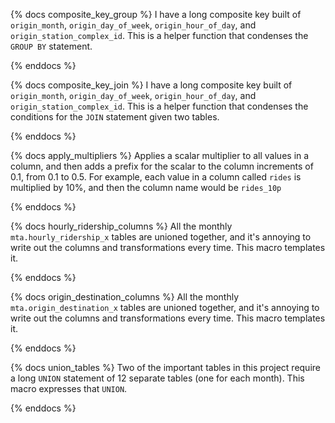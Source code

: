 {% docs composite_key_group %}
I have a long composite key built of `origin_month`, `origin_day_of_week`, `origin_hour_of_day`, and `origin_station_complex_id`. This is a helper function that condenses the `GROUP BY` statement.

{% enddocs %}

{% docs composite_key_join %}
I have a long composite key built of `origin_month`, `origin_day_of_week`, `origin_hour_of_day`, and `origin_station_complex_id`. This is a helper function that condenses the conditions for the `JOIN` statement given two tables.

{% enddocs %}

{% docs apply_multipliers %}
Applies a scalar multiplier to all values in a column, and then adds a prefix for the scalar to the column increments of 0.1, from 0.1 to 0.5. For example, each value in a column called `rides` is multiplied by 10%, and then the column name would be `rides_10p`

{% enddocs %}

{% docs hourly_ridership_columns %}
All the monthly `mta.hourly_ridership_x` tables are unioned together, and it's annoying to write out the columns and transformations every time. This macro templates it. 

{% enddocs %}

{% docs origin_destination_columns %}
All the monthly `mta.origin_destination_x` tables are unioned together, and it's annoying to write out the columns and transformations every time. This macro templates it. 

{% enddocs %}

{% docs union_tables %}
Two of the important tables in this project require a long `UNION` statement of 12 separate tables (one for each month). This macro expresses that `UNION`. 

{% enddocs %}